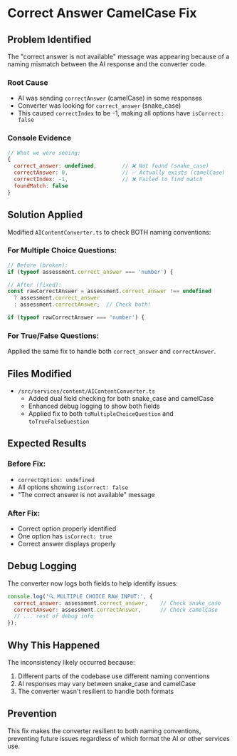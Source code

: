 # Correct Answer CamelCase Fix

## Problem Identified
The "correct answer is not available" message was appearing because of a naming mismatch between the AI response and the converter code.

### Root Cause
- AI was sending `correctAnswer` (camelCase) in some responses
- Converter was looking for `correct_answer` (snake_case) 
- This caused `correctIndex` to be -1, making all options have `isCorrect: false`

### Console Evidence
```javascript
// What we were seeing:
{
  correct_answer: undefined,        // ❌ Not found (snake_case)
  correctAnswer: 0,                 // ✅ Actually exists (camelCase)
  correctIndex: -1,                 // ❌ Failed to find match
  foundMatch: false
}
```

## Solution Applied

Modified `AIContentConverter.ts` to check BOTH naming conventions:

### For Multiple Choice Questions:
```typescript
// Before (broken):
if (typeof assessment.correct_answer === 'number') {

// After (fixed):
const rawCorrectAnswer = assessment.correct_answer !== undefined 
  ? assessment.correct_answer 
  : assessment.correctAnswer;  // Check both!

if (typeof rawCorrectAnswer === 'number') {
```

### For True/False Questions:
Applied the same fix to handle both `correct_answer` and `correctAnswer`.

## Files Modified
- `/src/services/content/AIContentConverter.ts`
  - Added dual field checking for both snake_case and camelCase
  - Enhanced debug logging to show both fields
  - Applied fix to both `toMultipleChoiceQuestion` and `toTrueFalseQuestion`

## Expected Results

### Before Fix:
- `correctOption: undefined`
- All options showing `isCorrect: false`
- "The correct answer is not available" message

### After Fix:
- Correct option properly identified
- One option has `isCorrect: true`
- Correct answer displays properly

## Debug Logging
The converter now logs both fields to help identify issues:
```javascript
console.log('🔍 MULTIPLE CHOICE RAW INPUT:', {
  correct_answer: assessment.correct_answer,    // Check snake_case
  correctAnswer: assessment.correctAnswer,      // Check camelCase
  // ... rest of debug info
});
```

## Why This Happened
The inconsistency likely occurred because:
1. Different parts of the codebase use different naming conventions
2. AI responses may vary between snake_case and camelCase
3. The converter wasn't resilient to handle both formats

## Prevention
This fix makes the converter resilient to both naming conventions, preventing future issues regardless of which format the AI or other services use.
